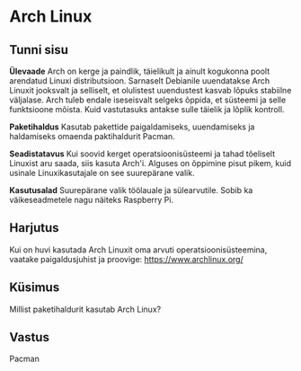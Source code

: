 # Arch Linux

## Tunni sisu

<b>Ülevaade</b>
Arch on kerge ja paindlik, täielikult ja ainult kogukonna poolt arendatud Linuxi distributsioon. Sarnaselt Debianile uuendatakse Arch Linuxit jooksvalt ja selliselt, et olulistest uuendustest kasvab lõpuks stabiilne väljalase. Arch tuleb endale iseseisvalt selgeks õppida, et süsteemi ja selle funktsioone mõista. Kuid vastutasuks antakse sulle täielik ja lõplik kontroll.

<b>Paketihaldus</b>
Kasutab pakettide paigaldamiseks, uuendamiseks ja haldamiseks omaenda paktihaldurit Pacman.

<b>Seadistatavus</b>
Kui soovid kerget operatsioonisüsteemi ja tahad tõeliselt Linuxist aru saada, siis kasuta Arch'i. Alguses on õppimine pisut pikem, kuid usinale Linuxikasutajale on see suurepärane valik.

<b>Kasutusalad</b>
Suurepärane valik töölauale ja sülearvutile. Sobib ka väikeseadmetele nagu näiteks Raspberry Pi.

## Harjutus
Kui on huvi kasutada Arch Linuxit oma arvuti operatsioonisüsteemina, vaatake paigaldusjuhist ja proovige: <a href='https://www.archlinux.org/'>https://www.archlinux.org/</a>

## Küsimus
Millist paketihaldurit kasutab Arch Linux?

## Vastus

Pacman
